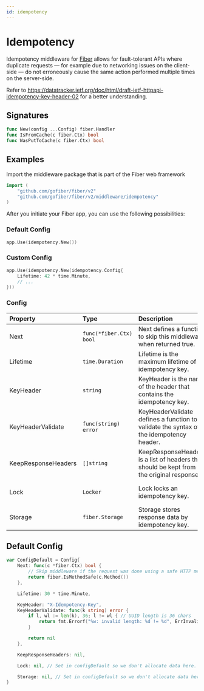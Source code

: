 ```yaml
---
id: idempotency
---
```


# Idempotency

Idempotency middleware for [Fiber](https://github.com/gofiber/fiber) allows for fault-tolerant APIs where duplicate requests — for example due to networking issues on the client-side — do not erroneously cause the same action performed multiple times on the server-side.

Refer to https://datatracker.ietf.org/doc/html/draft-ietf-httpapi-idempotency-key-header-02 for a better understanding.

## Signatures

```go
func New(config ...Config) fiber.Handler
func IsFromCache(c fiber.Ctx) bool
func WasPutToCache(c fiber.Ctx) bool
```

## Examples

Import the middleware package that is part of the Fiber web framework

```go
import (
	"github.com/gofiber/fiber/v2"
	"github.com/gofiber/fiber/v2/middleware/idempotency"
)
```

After you initiate your Fiber app, you can use the following possibilities:

### Default Config

```go
app.Use(idempotency.New())
```

### Custom Config

```go
app.Use(idempotency.New(idempotency.Config{
	Lifetime: 42 * time.Minute,
	// ...
}))
```

### Config

| Property            | Type                    | Description                                                                              | Default                        |
|:--------------------|:------------------------|:-----------------------------------------------------------------------------------------|:-------------------------------|
| Next                | `func(*fiber.Ctx) bool` | Next defines a function to skip this middleware when returned true.                      | A function for safe methods    |
| Lifetime            | `time.Duration`         | Lifetime is the maximum lifetime of an idempotency key.                                  | 30 * time.Minute               |
| KeyHeader           | `string`                | KeyHeader is the name of the header that contains the idempotency key.                   | "X-Idempotency-Key"            |
| KeyHeaderValidate   | `func(string) error`    | KeyHeaderValidate defines a function to validate the syntax of the idempotency header.   | A function for UUID validation |
| KeepResponseHeaders | `[]string`              | KeepResponseHeaders is a list of headers that should be kept from the original response. | nil (keep all headers)         |
| Lock                | `Locker`                | Lock locks an idempotency key.                                                           | An in-memory locker            |
| Storage             | `fiber.Storage`         | Storage stores response data by idempotency key.                                         | An in-memory storage           |

## Default Config

```go
var ConfigDefault = Config{
	Next: func(c *fiber.Ctx) bool {
		// Skip middleware if the request was done using a safe HTTP method
		return fiber.IsMethodSafe(c.Method())
	},

	Lifetime: 30 * time.Minute,

	KeyHeader: "X-Idempotency-Key",
	KeyHeaderValidate: func(k string) error {
		if l, wl := len(k), 36; l != wl { // UUID length is 36 chars
			return fmt.Errorf("%w: invalid length: %d != %d", ErrInvalidIdempotencyKey, l, wl)
		}

		return nil
	},

	KeepResponseHeaders: nil,

	Lock: nil, // Set in configDefault so we don't allocate data here.

	Storage: nil, // Set in configDefault so we don't allocate data here.
}
```
